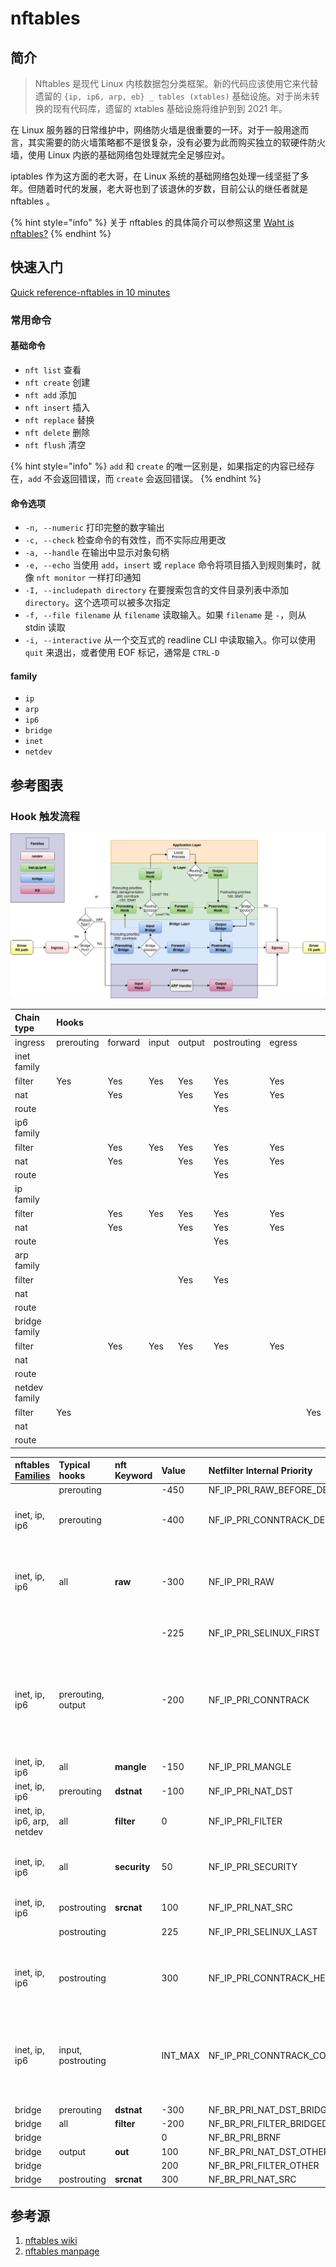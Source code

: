 # nftables

## 简介

> Nftables 是现代 Linux 内核数据包分类框架。新的代码应该使用它来代替遗留的 `{ip, ip6, arp, eb} _ tables (xtables)` 基础设施。对于尚未转换的现有代码库，遗留的 xtables 基础设施将维护到到 2021 年。

在 Linux 服务器的日常维护中，网络防火墙是很重要的一环。对于一般用途而言，其实需要的防火墙策略都不是很复杂，没有必要为此而购买独立的软硬件防火墙，使用 Linux 内嵌的基础网络包处理就完全足够应对。

iptables 作为这方面的老大哥，在 Linux 系统的基础网络包处理一线坚挺了多年。但随着时代的发展，老大哥也到了该退休的岁数，目前公认的继任者就是 nftables 。

{% hint style="info" %}
关于 nftables 的具体简介可以参照这里 [Waht is nftables?](https://wiki.nftables.org/wiki-nftables/index.php/What_is_nftables%3F)
{% endhint %}

## 快速入门

[Quick reference-nftables in 10 minutes](https://wiki.nftables.org/wiki-nftables/index.php/Quick_reference-nftables_in_10_minutes)

### 常用命令

#### 基础命令

* `nft list` 查看
* `nft create` 创建
* `nft add` 添加
* `nft insert` 插入
* `nft replace` 替换
* `nft delete` 删除
* `nft flush` 清空

{% hint style="info" %}
`add` 和 `create` 的唯一区别是，如果指定的内容已经存在，`add` 不会返回错误，而 `create` 会返回错误。
{% endhint %}

#### 命令选项

* `-n, --numeric` 打印完整的数字输出
* `-c, --check` 检查命令的有效性，而不实际应用更改
* `-a, --handle` 在输出中显示对象句柄
* `-e, --echo` 当使用 `add`，`insert` 或 `replace` 命令将项目插入到规则集时，就像 `nft monitor` 一样打印通知
* `-I, --includepath directory` 在要搜索包含的文件目录列表中添加 `directory`。这个选项可以被多次指定
* `-f, --file filename` 从 `filename` 读取输入。如果 `filename` 是 `-`，则从 stdin 读取
* `-i, --interactive` 从一个交互式的 readline CLI 中读取输入。你可以使用 `quit` 来退出，或者使用 EOF 标记，通常是 `CTRL-D`



#### family

* `ip`
* `arp`
* `ip6`
* `bridge`
* `inet`
* `netdev`

## 参考图表

### Hook 触发流程

![](../.gitbook/assets/nf-hooks.png)





| Chain type | Hooks |  |  |  |  |  |  |
| :--- | :--- | :--- | :--- | :--- | :--- | :--- | :--- |
| ingress | prerouting | forward | input | output | postrouting | egress |  |
|  inet family |  |  |  |  |  |  |  |
| filter | Yes | Yes | Yes | Yes | Yes | Yes |  |
| nat |  | Yes |  | Yes | Yes | Yes |  |
| route |  |  |  |  | Yes |  |  |
|  ip6 family |  |  |  |  |  |  |  |
| filter |  | Yes | Yes | Yes | Yes | Yes |  |
| nat |  | Yes |  | Yes | Yes | Yes |  |
| route |  |  |  |  | Yes |  |  |
|  ip family |  |  |  |  |  |  |  |
| filter |  | Yes | Yes | Yes | Yes | Yes |  |
| nat |  | Yes |  | Yes | Yes | Yes |  |
| route |  |  |  |  | Yes |  |  |
|  arp family |  |  |  |  |  |  |  |
| filter |  |  |  | Yes | Yes |  |  |
| nat |  |  |  |  |  |  |  |
| route |  |  |  |  |  |  |  |
|  bridge family |  |  |  |  |  |  |  |
| filter |  | Yes | Yes | Yes | Yes | Yes |  |
| nat |  |  |  |  |  |  |  |
| route |  |  |  |  |  |  |  |
|  netdev family |  |  |  |  |  |  |  |
| filter | Yes |  |  |  |  |  | Yes |
| nat |  |  |  |  |  |  |  |
| route |  |  |  |  |  |  |  |









| nftables [Families](https://wiki.nftables.org/wiki-nftables/index.php/Nftables_families) | Typical hooks | nft Keyword | Value | Netfilter Internal Priority | Description |
| :--- | :--- | :--- | :--- | :--- | :--- |
|  | prerouting |  | -450 | NF\_IP\_PRI\_RAW\_BEFORE\_DEFRAG |  |
| inet, ip, ip6 | prerouting |  | -400 | NF\_IP\_PRI\_CONNTRACK\_DEFRAG | Packet defragmentation / datagram reassembly |
| inet, ip, ip6 | all | **raw** | -300 | NF\_IP\_PRI\_RAW | Traditional priority of the raw table placed before connection tracking operation |
|  |  |  | -225 | NF\_IP\_PRI\_SELINUX\_FIRST | SELinux operations |
| inet, ip, ip6 | prerouting, output |  | -200 | NF\_IP\_PRI\_CONNTRACK | [Connection tracking](https://wiki.nftables.org/wiki-nftables/index.php/Connection_Tracking_System) processes run early in prerouting and output hooks to associate packets with tracked connections. |
| inet, ip, ip6 | all | **mangle** | -150 | NF\_IP\_PRI\_MANGLE | Mangle operation |
| inet, ip, ip6 | prerouting | **dstnat** | -100 | NF\_IP\_PRI\_NAT\_DST | Destination NAT |
| inet, ip, ip6, arp, netdev | all | **filter** | 0 | NF\_IP\_PRI\_FILTER | Filtering operation, the filter table |
| inet, ip, ip6 | all | **security** | 50 | NF\_IP\_PRI\_SECURITY | Place of security table, where secmark can be set for example |
| inet, ip, ip6 | postrouting | **srcnat** | 100 | NF\_IP\_PRI\_NAT\_SRC | Source NAT |
|  | postrouting |  | 225 | NF\_IP\_PRI\_SELINUX\_LAST | SELinux at packet exit |
| inet, ip, ip6 | postrouting |  | 300 | NF\_IP\_PRI\_CONNTRACK\_HELPER | Connection tracking helpers, which identify expected and related packets. |
| inet, ip, ip6 | input, postrouting |  | INT\_MAX | NF\_IP\_PRI\_CONNTRACK\_CONFIRM | Connection tracking adds new tracked connections at final step in input & postrouting hooks. |
|  |  |  |  |  |  |
| bridge | prerouting | **dstnat** | -300 | NF\_BR\_PRI\_NAT\_DST\_BRIDGED |  |
| bridge | all | **filter** | -200 | NF\_BR\_PRI\_FILTER\_BRIDGED |  |
| bridge |  |  | 0 | NF\_BR\_PRI\_BRNF |  |
| bridge | output | **out** | 100 | NF\_BR\_PRI\_NAT\_DST\_OTHER |  |
| bridge |  |  | 200 | NF\_BR\_PRI\_FILTER\_OTHER |  |
| bridge | postrouting | **srcnat** | 300 | NF\_BR\_PRI\_NAT\_SRC |  |

## 参考源

1. [nftables wiki](https://wiki.nftables.org/wiki-nftables/index.php/Main_Page)
2. [nftables manpage](https://www.netfilter.org/projects/nftables/manpage.html)

